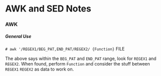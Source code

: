 # AWK and SED Notes

### AWK

##### General Use

`# awk '/REGEX1/BEG_PAT,END_PAT/REGEX2/ {Function}` FILE

The above says within the `BEG_PAT` and `END_PAT` range, look for `REGEX1` and 
`REGEX2`. When found, perform `Function` and consider the stuff between `REGEX1`
`REGEX2` as data to work on. 
